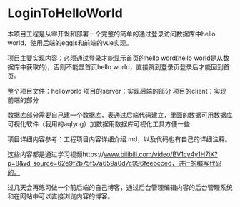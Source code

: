 # LoginToHelloWorld
本项目工程是从零开发和部署一个完整的简单的通过登录访问数据库中hello world，使用后端的eggjs和前端的vue实现。

项目主要实现内容：必须通过登录才能显示首页的hello word(hello world是从数据库中获取的)，否则不能显首页hello world，直接跳到登录页登录后才能回到首页。

整个项目文件：helloworld
项目的server：实现后端的部分
项目的client：实现前端的部分

数据库部分需要自己建一个数据库，表通过后端代码建立，里面的数据可用数据库可视化软件（我用的aqlyog）加数据用数据库可视化工具方便一些   

项目详细内容参考：工程项目内容详细介绍.md，以及代码也有自己的详细注释。

这些内容都是通过学习视频https://www.bilibili.com/video/BV1cy4y1H7iX?p=8&vd_source=62e9f2b75f57a659a0d7c996feebcced，进行的编写代码的。

过几天会再练习做一个前后端的自己博客，通过后台管理编辑内容的后台管理系统和在网站中可以直接浏览内容的博客。



